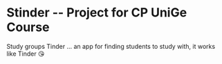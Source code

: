 # Stinder -- Project for CP UniGe Course
Study groups Tinder ... an app for finding students to study with, it works like Tinder 😘
